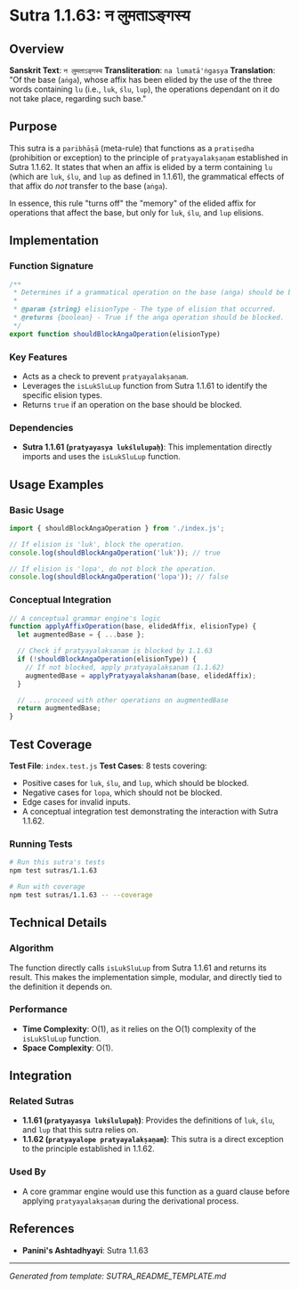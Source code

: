 # Sutra 1.1.63: न लुमताऽङ्गस्य

## Overview

**Sanskrit Text**: `न लुमताऽङ्गस्य`
**Transliteration**: `na lumatā'ṅgasya`
**Translation**: "Of the base (`aṅga`), whose affix has been elided by the use of the three words containing `lu` (i.e., `luk`, `ślu`, `lup`), the operations dependant on it do not take place, regarding such base."

## Purpose

This sutra is a `paribhāṣā` (meta-rule) that functions as a `pratiṣedha` (prohibition or exception) to the principle of `pratyayalakṣaṇam` established in Sutra 1.1.62. It states that when an affix is elided by a term containing `lu` (which are `luk`, `ślu`, and `lup` as defined in 1.1.61), the grammatical effects of that affix do *not* transfer to the base (`aṅga`).

In essence, this rule "turns off" the "memory" of the elided affix for operations that affect the base, but only for `luk`, `ślu`, and `lup` elisions.

## Implementation

### Function Signature
```javascript
/**
 * Determines if a grammatical operation on the base (aṅga) should be blocked.
 *
 * @param {string} elisionType - The type of elision that occurred.
 * @returns {boolean} - True if the aṅga operation should be blocked.
 */
export function shouldBlockAngaOperation(elisionType)
```

### Key Features
- Acts as a check to prevent `pratyayalakṣaṇam`.
- Leverages the `isLukSluLup` function from Sutra 1.1.61 to identify the specific elision types.
- Returns `true` if an operation on the base should be blocked.

### Dependencies
- **Sutra 1.1.61 (`pratyayasya lukślulupaḥ`)**: This implementation directly imports and uses the `isLukSluLup` function.

## Usage Examples

### Basic Usage
```javascript
import { shouldBlockAngaOperation } from './index.js';

// If elision is 'luk', block the operation.
console.log(shouldBlockAngaOperation('luk')); // true

// If elision is 'lopa', do not block the operation.
console.log(shouldBlockAngaOperation('lopa')); // false
```

### Conceptual Integration
```javascript
// A conceptual grammar engine's logic
function applyAffixOperation(base, elidedAffix, elisionType) {
  let augmentedBase = { ...base };

  // Check if pratyayalakṣaṇam is blocked by 1.1.63
  if (!shouldBlockAngaOperation(elisionType)) {
    // If not blocked, apply pratyayalakṣaṇam (1.1.62)
    augmentedBase = applyPratyayalakshanam(base, elidedAffix);
  }

  // ... proceed with other operations on augmentedBase
  return augmentedBase;
}
```

## Test Coverage

**Test File**: `index.test.js`
**Test Cases**: 8 tests covering:
- Positive cases for `luk`, `ślu`, and `lup`, which should be blocked.
- Negative cases for `lopa`, which should not be blocked.
- Edge cases for invalid inputs.
- A conceptual integration test demonstrating the interaction with Sutra 1.1.62.

### Running Tests
```bash
# Run this sutra's tests
npm test sutras/1.1.63

# Run with coverage
npm test sutras/1.1.63 -- --coverage
```

## Technical Details

### Algorithm
The function directly calls `isLukSluLup` from Sutra 1.1.61 and returns its result. This makes the implementation simple, modular, and directly tied to the definition it depends on.

### Performance
- **Time Complexity**: O(1), as it relies on the O(1) complexity of the `isLukSluLup` function.
- **Space Complexity**: O(1).

## Integration

### Related Sutras
- **1.1.61 (`pratyayasya lukślulupaḥ`)**: Provides the definitions of `luk`, `ślu`, and `lup` that this sutra relies on.
- **1.1.62 (`pratyayalope pratyayalakṣaṇam`)**: This sutra is a direct exception to the principle established in 1.1.62.

### Used By
- A core grammar engine would use this function as a guard clause before applying `pratyayalakṣaṇam` during the derivational process.

## References

- **Panini's Ashtadhyayi**: Sutra 1.1.63

---

*Generated from template: SUTRA_README_TEMPLATE.md*
